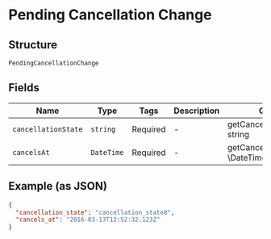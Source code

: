 
# Pending Cancellation Change

## Structure

`PendingCancellationChange`

## Fields

| Name | Type | Tags | Description | Getter | Setter |
|  --- | --- | --- | --- | --- | --- |
| `cancellationState` | `string` | Required | - | getCancellationState(): string | setCancellationState(string cancellationState): void |
| `cancelsAt` | `DateTime` | Required | - | getCancelsAt(): \DateTime | setCancelsAt(\DateTime cancelsAt): void |

## Example (as JSON)

```json
{
  "cancellation_state": "cancellation_state8",
  "cancels_at": "2016-03-13T12:52:32.123Z"
}
```

